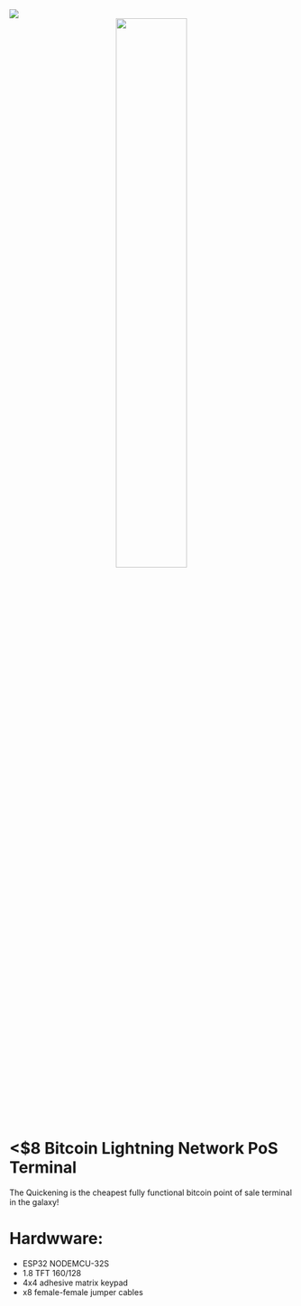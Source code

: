 
<img src="https://i.imgur.com/MmSiOjs.png" />

<center><img src="https://i.imgur.com/nIjz1as.gif" width="50%"    /></center>

# <$8 Bitcoin Lightning Network PoS Terminal

The Quickening is the cheapest fully functional bitcoin point of sale terminal in the galaxy!


 # Hardwware:
* ESP32 NODEMCU-32S
* 1.8 TFT 160/128
* 4x4 adhesive matrix keypad
* x8 female-female jumper cables
